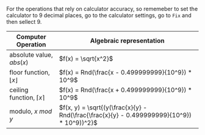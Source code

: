 For the operations that rely on calculator accuracy, so rememeber to set the calculator to 9 decimal places, go to the calculator settings, go to `Fix` and then sellect 9.

| Computer Operation| Algebraic representation|
|--------------|-----------|
| absolute value, $abs(x)$ | $f(x) = \sqrt{x^2}$ |
| floor function, $\lfloor x \rfloor$ | $f(x) = Rnd(\frac{x - 0.499999999}{10^9}) * 10^9$ |
| ceiling function, $\lceil x \rceil$ | $f(x) = Rnd(\frac{x + 0.499999999}{10^9}) * 10^9$ |
| modulo, $x$ $mod$ $y$ | $f(x, y) = \sqrt{(y(\frac{x}{y} - Rnd(\frac{\frac{x}{y} - 0.499999999}{10^9}) * 10^9))^2}$ |
